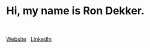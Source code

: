 <br/>

# Hi, my name is Ron Dekker.

<br/>

[Website](https://www.rondekker.com/) &#160; [LinkedIn](https://www.linkedin.com/in/dekkerron/)

<br/>
